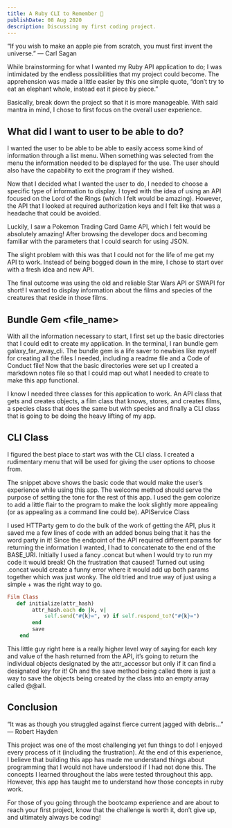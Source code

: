 ```yaml
---
title: A Ruby CLI to Remember 💎
publishDate: 08 Aug 2020
description: Discussing my first coding project.
---
```


<!-- ![A screenshot of a coding challenge I completed during coding bootcamp](/assets/1*LvslgHSeWM4B50-rSXibvQ.png) -->

<a name="Blockquotes">
“If you wish to make an apple pie from scratch, you must first invent the universe.” — Carl Sagan
</a>

While brainstorming for what I wanted my Ruby API application to do; I was intimidated by the endless possibilities that my project could become. The apprehension was made a little easier by this one simple quote, “don’t try to eat an elephant whole, instead eat it piece by piece.” 

Basically, break down the project so that it is more manageable. With said mantra in mind, I chose to first focus on the overall user experience.

## What did I want to user to be able to do?

I wanted the user to be able to be able to easily access some kind of information through a list menu. When something was selected from the menu the information needed to be displayed for the use. The user should also have the capability to exit the program if they wished.

Now that I decided what I wanted the user to do, I needed to choose a specific type of information to display. I toyed with the idea of using an API focused on the Lord of the Rings (which I felt would be amazing). However, the API that I looked at required authorization keys and I felt like that was a headache that could be avoided.

Luckily, I saw a Pokemon Trading Card Game API, which I felt would be absolutely amazing! After browsing the developer docs and becoming familiar with the parameters that I could search for using JSON.

The slight problem with this was that I could not for the life of me get my API to work. Instead of being bogged down in the mire, I chose to start over with a fresh idea and new API.

The final outcome was using the old and reliable Star Wars API or SWAPI for short! I wanted to display information about the films and species of the creatures that reside in those films.

## Bundle Gem <file_name>

With all the information necessary to start, I first set up the basic directories that I could edit to create my application. In the terminal, I ran bundle gem galaxy_far_away_cli. The bundle gem is a life saver to newbies like myself for creating all the files I needed, including a readme file and a Code of Conduct file!
Now that the basic directories were set up I created a markdown notes file so that I could map out what I needed to create to make this app functional.

I know I needed three classes for this application to work. An API class that gets and creates objects, a film class that knows, stores, and creates films, a species class that does the same but with species and finally a CLI class that is going to be doing the heavy lifting of my app.

## CLI Class

I figured the best place to start was with the CLI class. I created a rudimentary menu that will be used for giving the user options to choose from.

The snippet above shows the basic code that would make the user’s experience while using this app.
The welcome method should serve the purpose of setting the tone for the rest of this app. I used the gem colorize to add a little flair to the program to make the look slightly more appealing (or as appealing as a command line could be).
APIService Class

I used HTTParty gem to do the bulk of the work of getting the API, plus it saved me a few lines of code with an added bonus being that it has the word party in it! Since the endpoint of the API required different params for returning the information I wanted, I had to concatenate to the end of the BASE_URI. Initially I used a fancy .concat but when I would try to run my code it would break! Oh the frustration that caused! Turned out using .concat would create a funny error where it would add up both params together which was just wonky. The old tried and true way of just using a simple + was the right way to go.

```ruby
Film Class
   def initialize(attr_hash)
        attr_hash.each do |k, v|
            self.send("#{k}=", v) if self.respond_to?("#{k}=")
        end
        save
    end
```

This little guy right here is a really higher level way of saying for each key and value of the hash returned from the API, it’s going to return the individual objects designated by the attr_accessor but only if it can find a designated key for it! Oh and the save method being called there is just a way to save the objects being created by the class into an empty array called @@all.

## Conclusion
<a name="Blockquotes">“It was as though you struggled against 
fierce current jagged with debris…” — Robert Hayden</a>

This project was one of the most challenging yet fun things to do! I enjoyed every process of it (including the frustration). At the end of this experience, I believe that building this app has made me understand things about programming that I would not have understood if I had not done this. The concepts I learned throughout the labs were tested throughout this app. However, this app has taught me to understand how those concepts in ruby work.

For those of you going through the bootcamp experience and are about to reach your first project, know that the challenge is worth it, don’t give up, and ultimately always be coding!

